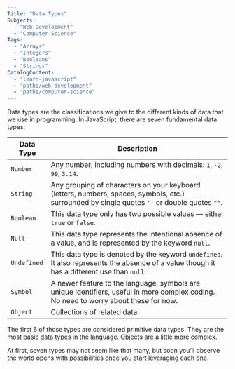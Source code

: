 ```yaml
---
Title: "Data Types"
Subjects:
  - "Web Development"
  - "Computer Science"
Tags: 
  - "Arrays"
  - "Integers"
  - "Booleans"
  - "Strings"
CatalogContent:
  - "learn-javascript"
  - "paths/web-development"
  - "paths/computer-science"
---
```


Data types are the classifications we give to the different kinds of data that we use in programming. In JavaScript, there are seven fundamental data types:

| Data Type | Description |
| --- | --- |
| `Number` | Any number, including numbers with decimals: `1`, `-2`, `99`, `3.14`. |
| `String` | Any grouping of characters on your keyboard (letters, numbers, spaces, symbols, etc.) surrounded by single quotes `''` or double quotes `""`. |
| `Boolean` | This data type only has two possible values — either `true` or `false`. |
| `Null` | This data type represents the intentional absence of a value, and is represented by the keyword `null`. |
| `Undefined` | This data type is denoted by the keyword `undefined`. It also represents the absence of a value though it has a different use than `null`. |
| `Symbol` | A newer feature to the language, symbols are unique identifiers, useful in more complex coding. No need to worry about these for now. |
| `Object` | Collections of related data. |

The first 6 of those types are considered primitive data types. They are the most basic data types in the language. Objects are a little more complex. 

At first, seven types may not seem like that many, but soon you’ll observe the world opens with possibilities once you start leveraging each one.
